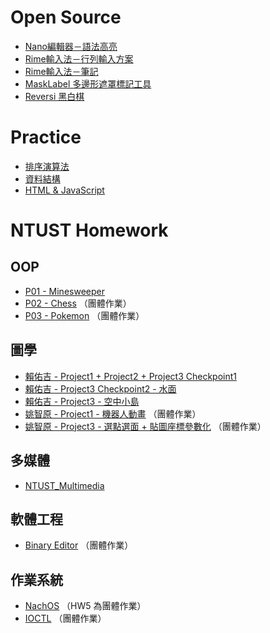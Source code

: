 # Open Source

- [Nano編輯器－語法高亮](https://github.com/jeang-bo-yuan/nanorc-syntax-highlight)
- [Rime輸入法－行列輸入方案](https://github.com/jeang-bo-yuan/rime-array-extended)
- [Rime輸入法－筆記](https://github.com/jeang-bo-yuan/rime-notebook)
- [MaskLabel 多邊形遮罩標記工具](https://github.com/jeang-bo-yuan/MaskLabel)
- [Reversi 黑白棋](https://github.com/jeang-bo-yuan/NTUST-Introduction-to-Computer-Graphics/tree/main/reversi)

# Practice

- [排序演算法](https://github.com/jeang-bo-yuan/sort-algorithm)
- [資料結構](https://github.com/jeang-bo-yuan/DataStructure)
- [HTML & JavaScript](https://github.com/jeang-bo-yuan/jeang-bo-yuan.github.io)

# NTUST Homework

## OOP

- [P01 - Minesweeper](https://github.com/jeang-bo-yuan/oop-qt-project/tree/main/minesweeper)
- [P02 - Chess](https://github.com/a0922762/NTUST_OOP_Project2_Chess) （團體作業）
- [P03 - Pokemon](https://github.com/jeang-bo-yuan/NTUST-OOP-Project3-Pokemon) （團體作業）

## 圖學

- [賴佑吉 - Project1 + Project2 + Project3 Checkpoint1](https://github.com/jeang-bo-yuan/NTUST-Introduction-to-Computer-Graphics)
- [賴佑吉 - Project3 Checkpoint2 - 水面](https://github.com/jeang-bo-yuan/NTUST-opengl-wave)
- [賴佑吉 - Project3 - 空中小島](https://github.com/jeang-bo-yuan/NTUST-opengl-theme-park)
- [姚智原 - Project1 - 機器人動畫](https://github.com/jeang-bo-yuan/Robot_Dance) （團體作業）
- [姚智原 - Project3 - 選點選面 + 貼圖座標參數化](https://github.com/jeang-bo-yuan/OpenMesh-Project) （團體作業）

## 多媒體

- [NTUST_Multimedia](https://github.com/jeang-bo-yuan/NTUST_Multimedia)

## 軟體工程

- [Binary Editor](https://github.com/jeang-bo-yuan/BinaryEditor) （團體作業）

## 作業系統

- [NachOS](https://github.com/jeang-bo-yuan/NachOS) （HW5 為團體作業）
- [IOCTL](https://github.com/jeang-bo-yuan/IOCTL) （團體作業）

<!--
**jeang-bo-yuan/jeang-bo-yuan** is a ✨ _special_ ✨ repository because its `README.md` (this file) appears on your GitHub profile.

Here are some ideas to get you started:

- 🔭 I’m currently working on ...
- 🌱 I’m currently learning ...
- 👯 I’m looking to collaborate on ...
- 🤔 I’m looking for help with ...
- 💬 Ask me about ...
- 📫 How to reach me: ...
- 😄 Pronouns: ...
- ⚡ Fun fact: ...
-->
